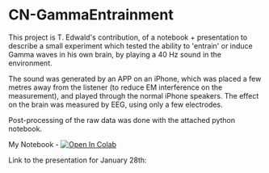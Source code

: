 # CN-GammaEntrainment

This project is T. Edwald's contribution, of a notebook + presentation to describe a small experiment
which tested the ability to 'entrain' or induce Gamma waves in his own brain, by playing a 40 Hz sound 
in the environment.

The sound was generated by an APP on an iPhone, which was placed a few metres away from the listener
(to reduce EM interference on the measurement), and played through the normal iPhone speakers.
The effect on the brain was measured by EEG, using only a few electrodes.

Post-processing of the raw data was done with the attached python notebook.


My Notebook - [![Open In Colab](https://colab.research.google.com/assets/colab-badge.svg)](https://colab.research.google.com/github/EugOT/CN-GammaEntrainment-2024/blob/tEdwald/CN-GammaEntrainment.ipynb)

Link to the presentation for January 28th: 
